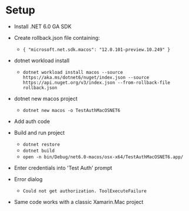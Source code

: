 # Setup

 - Install .NET 6.0 GA SDK
 - Create rollback.json file containing:
    - `{ "microsoft.net.sdk.macos": "12.0.101-preview.10.249" }`
 - dotnet workload install
    - `dotnet workload install macos --source https://aka.ms/dotnet6/nuget/index.json --source https://api.nuget.org/v3/index.json --from-rollback-file rollback.json`

 - dotnet new macos project
    - `dotnet new macos -o TestAuthMacOSNET6`
 - Add auth code
 - Build and run project
    - `dotnet restore`
    - `dotnet build`
    - `open -n bin/Debug/net6.0-macos/osx-x64/TestAuthMacOSNET6.app/`
 - Enter credentials into 'Test Auth' prompt
 - Error dialog
   - `Could not get authorization. ToolExecuteFailure`
 - Same code works with a classic Xamarin.Mac project